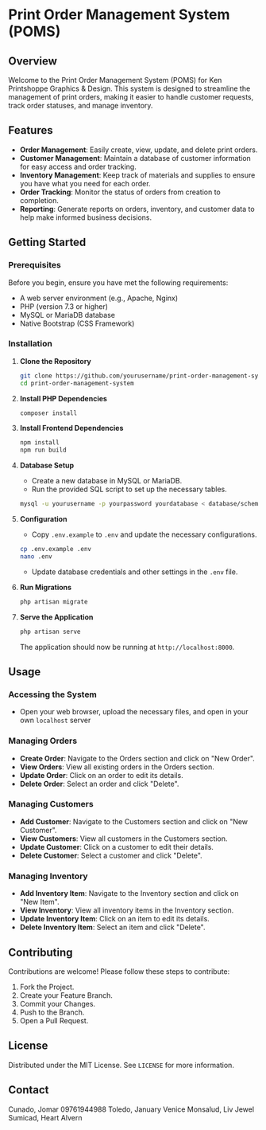 # Print Order Management System (POMS)

## Overview

Welcome to the Print Order Management System (POMS) for Ken Printshoppe Graphics & Design. This system is designed to streamline the management of print orders, making it easier to handle customer requests, track order statuses, and manage inventory.

## Features

- **Order Management**: Easily create, view, update, and delete print orders.
- **Customer Management**: Maintain a database of customer information for easy access and order tracking.
- **Inventory Management**: Keep track of materials and supplies to ensure you have what you need for each order.
- **Order Tracking**: Monitor the status of orders from creation to completion.
- **Reporting**: Generate reports on orders, inventory, and customer data to help make informed business decisions.

## Getting Started

### Prerequisites

Before you begin, ensure you have met the following requirements:
- A web server environment (e.g., Apache, Nginx)
- PHP (version 7.3 or higher)
- MySQL or MariaDB database
- Native Bootstrap (CSS Framework)

### Installation

1. **Clone the Repository**
    ```sh
    git clone https://github.com/yourusername/print-order-management-system.git
    cd print-order-management-system
    ```

2. **Install PHP Dependencies**
    ```sh
    composer install
    ```

3. **Install Frontend Dependencies**
    ```sh
    npm install
    npm run build
    ```

4. **Database Setup**
    - Create a new database in MySQL or MariaDB.
    - Run the provided SQL script to set up the necessary tables.
    ```sh
    mysql -u yourusername -p yourpassword yourdatabase < database/schema.sql
    ```

5. **Configuration**
    - Copy `.env.example` to `.env` and update the necessary configurations.
    ```sh
    cp .env.example .env
    nano .env
    ```
    - Update database credentials and other settings in the `.env` file.

6. **Run Migrations**
    ```sh
    php artisan migrate
    ```

7. **Serve the Application**
    ```sh
    php artisan serve
    ```

    The application should now be running at `http://localhost:8000`.

## Usage

### Accessing the System

- Open your web browser, upload the necessary files, and open in your own `localhost` server

### Managing Orders

- **Create Order**: Navigate to the Orders section and click on "New Order".
- **View Orders**: View all existing orders in the Orders section.
- **Update Order**: Click on an order to edit its details.
- **Delete Order**: Select an order and click "Delete".

### Managing Customers

- **Add Customer**: Navigate to the Customers section and click on "New Customer".
- **View Customers**: View all customers in the Customers section.
- **Update Customer**: Click on a customer to edit their details.
- **Delete Customer**: Select a customer and click "Delete".

### Managing Inventory

- **Add Inventory Item**: Navigate to the Inventory section and click on "New Item".
- **View Inventory**: View all inventory items in the Inventory section.
- **Update Inventory Item**: Click on an item to edit its details.
- **Delete Inventory Item**: Select an item and click "Delete".

## Contributing

Contributions are welcome! Please follow these steps to contribute:

1. Fork the Project.
2. Create your Feature Branch.
3. Commit your Changes.
4. Push to the Branch.
5. Open a Pull Request.

## License

Distributed under the MIT License. See `LICENSE` for more information.

## Contact

Cunado, Jomar              09761944988 
Toledo, January Venice
Monsalud, Liv Jewel
Sumicad, Heart Alvern

